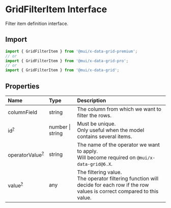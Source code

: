 # GridFilterItem Interface

<p class="description">Filter item definition interface.</p>

## Import

```js
import { GridFilterItem } from '@mui/x-data-grid-premium';
// or
import { GridFilterItem } from '@mui/x-data-grid-pro';
// or
import { GridFilterItem } from '@mui/x-data-grid';
```

## Properties

| Name                                                                                            | Type                                            | Description                                                                                                                             |
| :---------------------------------------------------------------------------------------------- | :---------------------------------------------- | :-------------------------------------------------------------------------------------------------------------------------------------- |
| <span class="prop-name">columnField</span>                                                      | <span class="prop-type">string</span>           | The column from which we want to filter the rows.                                                                                       |
| <span class="prop-name optional">id<sup><abbr title="optional">?</abbr></sup></span>            | <span class="prop-type">number \| string</span> | Must be unique.<br />Only useful when the model contains several items.                                                                 |
| <span class="prop-name optional">operatorValue<sup><abbr title="optional">?</abbr></sup></span> | <span class="prop-type">string</span>           | The name of the operator we want to apply.<br />Will become required on `@mui/x-data-grid@6.X`.                                         |
| <span class="prop-name optional">value<sup><abbr title="optional">?</abbr></sup></span>         | <span class="prop-type">any</span>              | The filtering value.<br />The operator filtering function will decide for each row if the row values is correct compared to this value. |
